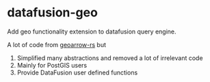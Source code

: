 # datafusion-geo 
Add geo functionality extension to datafusion query engine.

A lot of code from [geoarrow-rs](https://github.com/geoarrow/geoarrow-rs) but
1. Simplified many abstractions and removed a lot of irrelevant code
2. Mainly for PostGIS users
3. Provide DataFusion user defined functions 
